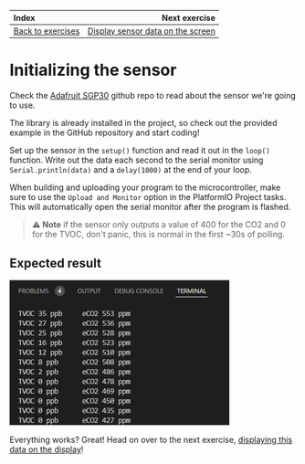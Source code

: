 | Index                                       |                                               Next exercise |
| :------------------------------------------ | ----------------------------------------------------------: |
| [Back to exercises](../README.md#exercises) | [Display sensor data on the screen](display-sensor-data.md) |

# Initializing the sensor

Check the [Adafruit SGP30](https://github.com/adafruit/Adafruit_SGP30) github repo to read about the sensor we're going to use.

The library is already installed in the project, so check out the provided example in the GitHub repository and start coding!

Set up the sensor in the `setup()` function and read it out in the `loop()` function. Write out the data each second to the serial monitor using `Serial.println(data)` and a `delay(1000)` at the end of your loop.

When building and uploading your program to the microcontroller, make sure to use the `Upload and Monitor` option in the PlatformIO Project tasks. This will automatically open the serial monitor after the program is flashed.

> **:warning: Note** if the sensor only outputs a value of 400 for the CO2 and 0 for the TVOC, don't panic, this is normal in the first ~30s of polling.

## Expected result

![Result](/assets/initialize-sensor-result.png "Result")

Everything works? Great! Head on over to the next exercise, [displaying this data on the display](display-sensor-data.md)!
